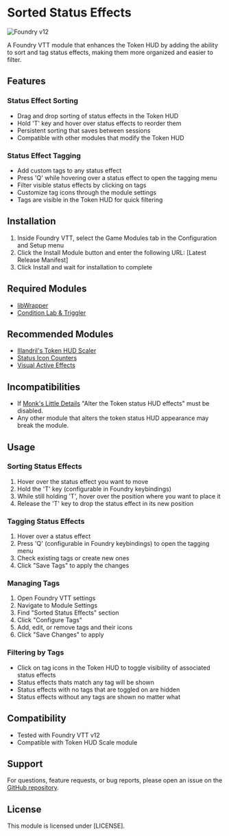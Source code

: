 # Sorted Status Effects

![Foundry v12](https://img.shields.io/badge/foundry-v12-green)

A Foundry VTT module that enhances the Token HUD by adding the ability to sort and tag status effects, making them more organized and easier to filter.

## Features

### Status Effect Sorting
- Drag and drop sorting of status effects in the Token HUD
- Hold 'T' key and hover over status effects to reorder them
- Persistent sorting that saves between sessions
- Compatible with other modules that modify the Token HUD

### Status Effect Tagging
- Add custom tags to any status effect
- Press 'Q' while hovering over a status effect to open the tagging menu
- Filter visible status effects by clicking on tags
- Customize tag icons through the module settings
- Tags are visible in the Token HUD for quick filtering

## Installation

1. Inside Foundry VTT, select the Game Modules tab in the Configuration and Setup menu
2. Click the Install Module button and enter the following URL: [Latest Release Manifest]
3. Click Install and wait for installation to complete

## Required Modules
- [libWrapper](https://foundryvtt.com/packages/lib-wrapper)
- [Condition Lab & Triggler](https://foundryvtt.com/packages/condition-lab-triggler)

## Recommended Modules
- [Illandril's Token HUD Scaler](https://foundryvtt.com/packages/illandril-token-hud-scale)
- [Status Icon Counters](https://foundryvtt.com/packages/statuscounter)
- [Visual Active Effects](https://foundryvtt.com/packages/visual-active-effects)

## Incompatibilities
- If [Monk's Little Details](https://foundryvtt.com/packages/monks-little-details) "Alter the Token status HUD effects" must be disabled.
- Any other module that alters the token status HUD appearance may break the module.

## Usage

### Sorting Status Effects
1. Hover over the status effect you want to move
2. Hold the 'T' key (configurable in Foundry keybindings)
3. While still holding 'T', hover over the position where you want to place it
4. Release the 'T' key to drop the status effect in its new position

### Tagging Status Effects
1. Hover over a status effect
2. Press 'Q' (configurable in Foundry keybindings) to open the tagging menu
3. Check existing tags or create new ones
4. Click "Save Tags" to apply the changes

### Managing Tags
1. Open Foundry VTT settings
2. Navigate to Module Settings
3. Find "Sorted Status Effects" section
4. Click "Configure Tags"
5. Add, edit, or remove tags and their icons
6. Click "Save Changes" to apply

### Filtering by Tags
- Click on tag icons in the Token HUD to toggle visibility of associated status effects
- Status effects thats match any tag will be shown
- Status effects with no tags that are toggled on are hidden
- Status effects without any tags are shown no matter what

## Compatibility
- Tested with Foundry VTT v12
- Compatible with Token HUD Scale module

## Support

For questions, feature requests, or bug reports, please open an issue on the [GitHub repository](https://github.com/JustAnotherIdea/sorted-status-effects).

## License

This module is licensed under [LICENSE].
